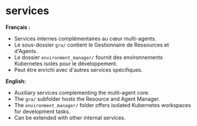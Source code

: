 # services

**Français :**
- Services internes complémentaires au cœur multi-agents.
- Le sous-dossier `gra/` contient le Gestionnaire de Ressources et d'Agents.
- Le dossier `environment_manager/` fournit des environnements Kubernetes isolés pour le développement.
- Peut être enrichi avec d'autres services spécifiques.

**English:**
- Auxiliary services complementing the multi-agent core.
- The `gra/` subfolder hosts the Resource and Agent Manager.
- The `environment_manager/` folder offers isolated Kubernetes workspaces for development tasks.
- Can be extended with other internal services.
